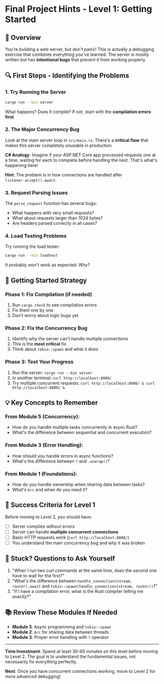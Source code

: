 # Final Project Hints - Level 1: Getting Started

## 🎯 Overview
You're building a web server, but don't panic! This is actually a debugging exercise that combines everything you've learned. The server is mostly written but has **intentional bugs** that prevent it from working properly.

## 🔍 First Steps - Identifying the Problems

### 1. **Try Running the Server**
```bash
cargo run --bin server
```
What happens? Does it compile? If not, start with the **compilation errors first**.

### 2. **The Major Concurrency Bug**
Look at the main server loop in `src/main.rs`. There's a **critical flaw** that makes this server completely unusable in production. 

**C# Analogy**: Imagine if your ASP.NET Core app processed requests one at a time, waiting for each to complete before handling the next. That's what's happening here!

**Hint**: The problem is in how connections are handled after `listener.accept().await`.

### 3. **Request Parsing Issues**
The `parse_request` function has several bugs:
- What happens with very small requests?
- What about requests larger than 1024 bytes?
- Are headers parsed correctly in all cases?

### 4. **Load Testing Problems**
Try running the load tester:
```bash
cargo run --bin loadtest
```
It probably won't work as expected. Why?

## 🚀 Getting Started Strategy

### Phase 1: Fix Compilation (if needed)
1. Run `cargo check` to see compilation errors
2. Fix them one by one
3. Don't worry about logic bugs yet

### Phase 2: Fix the Concurrency Bug
1. Identify why the server can't handle multiple connections
2. This is the **most critical** fix
3. Think about `tokio::spawn` and what it does

### Phase 3: Test Your Progress
1. Run the server: `cargo run --bin server`
2. In another terminal: `curl http://localhost:8080/`
3. Try multiple concurrent requests: `curl http://localhost:8080/ & curl http://localhost:8080/ &`

## 💡 Key Concepts to Remember

### From Module 5 (Concurrency):
- How do you handle multiple tasks concurrently in async Rust?
- What's the difference between sequential and concurrent execution?

### From Module 3 (Error Handling):
- How should you handle errors in async functions?
- What's the difference between `?` and `.unwrap()`?

### From Module 1 (Foundations):
- How do you handle ownership when sharing data between tasks?
- What's `Arc` and when do you need it?

## 🎯 Success Criteria for Level 1

Before moving to Level 2, you should have:
- [ ] Server compiles without errors
- [ ] Server can handle **multiple concurrent connections**
- [ ] Basic HTTP requests work (`curl http://localhost:8080/`)
- [ ] You understand the main concurrency bug and why it was broken

## 🤔 Stuck? Questions to Ask Yourself

1. "When I run two curl commands at the same time, does the second one have to wait for the first?"
2. "What's the difference between `handle_connection(stream, router).await` and `tokio::spawn(handle_connection(stream, router))`?"
3. "If I have a compilation error, what is the Rust compiler telling me exactly?"

## 📚 Review These Modules If Needed

- **Module 5**: Async programming and `tokio::spawn`
- **Module 2**: `Arc` for sharing data between threads
- **Module 3**: Proper error handling with `?` operator

---

**Time Investment**: Spend at least 30-60 minutes on this level before moving to Level 2. The goal is to understand the fundamental issues, not necessarily fix everything perfectly.

**Next**: Once you have concurrent connections working, move to Level 2 for more advanced debugging!